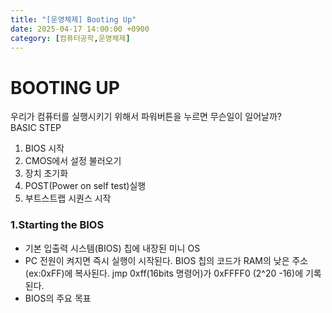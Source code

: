 ```yaml
---
title: "[운영체제] Booting Up"
date: 2025-04-17 14:00:00 +0900
category: [컴퓨터공학,운영체제]
---
```

# BOOTING UP
우리가 컴퓨터를 실행시키기 위해서 파워버튼을 누르면 무슨일이 일어날까?  
BASIC STEP
1. BIOS 시작
2. CMOS에서 설정 불러오기
3. 장치 초기화
4. POST(Power on self test)실행
5. 부트스트랩 시퀀스 시작


### 1.Starting the BIOS
+ 기본 입출력 시스템(BIOS)
    칩에 내장된 미니 OS
+ PC 전원이 켜지면 즉시 실행이 시작된다.
    BIOS 칩의 코드가 RAM의 낮은 주소(ex:0xFF)에 복사된다.
    jmp 0xff(16bits 명령어)가 0xFFFF0 (2^20 -16)에 기록된다.
+ BIOS의 주요 목표